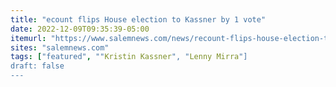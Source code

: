 ```yaml
---
title: "ecount flips House election to Kassner by 1 vote"
date: 2022-12-09T09:35:39-05:00
itemurl: "https://www.salemnews.com/news/recount-flips-house-election-to-kassner-by-1-vote/article_12b88142-773d-11ed-b0e5-abd43a901944.html"
sites: "salemnews.com"
tags: ["featured", ""Kristin Kassner", "Lenny Mirra"]
draft: false
---
```


